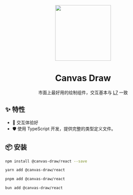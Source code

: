 <div align="center">
  <img height="180" src="https://raw.githubusercontent.com/pansyjs/draw/refs/heads/main/logo.svg?token=GHSAT0AAAAAAC6SHSAV4ZKQHLS35F4O4ZGK2DVXPMQ"></img>
  <h1>Canvas Draw</h1>

  市面上最好用的绘制组件，交互基本与 [L7](https://l7.antv.antgroup.com/examples#draw-basic) 一致
</div>

## ✨ 特性

- 🚀 交互体验好
- 🛡 使用 TypeScript 开发，提供完整的类型定义文件。

## 📦 安装

```bash
npm install @canvas-draw/react --save
```

```bash
yarn add @canvas-draw/react
```

```bash
pnpm add @canvas-draw/react
```

```bash
bun add @canvas-draw/react
```

